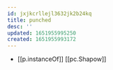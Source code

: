 ```yaml
---
id: jxjkcrllejl3632jk2b24kq
title: punched
desc: ''
updated: 1651955995250
created: 1651955993172
---
```



- [[p.instanceOf]] [[pc.Shapow]]
